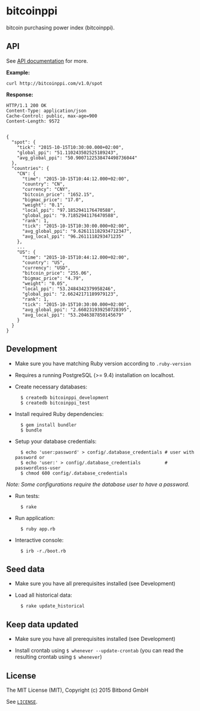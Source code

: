# bitcoinppi

bitcoin purchasing power index (bitcoinppi).

## API

See [API documentation](https://github.com/bitbond/bitcoinppi/blob/master/views/content/api.md) for more.

**Example:**

    curl http://bitcoinppi.com/v1.0/spot

**Response:**

    HTTP/1.1 200 OK
    Content-Type: application/json
    Cache-Control: public, max-age=900
    Content-Length: 9572
    
    
    {
      "spot": {
        "tick": "2015-10-15T10:30:00.000+02:00",
        "global_ppi": "51.110243502525189243",
        "avg_global_ppi": "50.9007122538474498736044"
      },
      "countries": {
        "CN": {
          "time": "2015-10-15T10:44:12.000+02:00",
          "country": "CN",
          "currency": "CNY",
          "bitcoin_price": "1652.15",
          "bigmac_price": "17.0",
          "weight": "0.1",
          "local_ppi": "97.1852941176470588",
          "global_ppi": "9.71852941176470588",
          "rank": 1,
          "tick": "2015-10-15T10:30:00.000+02:00",
          "avg_global_ppi": "9.626111182934712347",
          "avg_local_ppi": "96.2611118293471235"
        },
        ...
        "US": {
          "time": "2015-10-15T10:44:12.000+02:00",
          "country": "US",
          "currency": "USD",
          "bitcoin_price": "255.06",
          "bigmac_price": "4.79",
          "weight": "0.05",
          "local_ppi": "53.2484342379958246",
          "global_ppi": "2.66242171189979123",
          "rank": 1,
          "tick": "2015-10-15T10:30:00.000+02:00",
          "avg_global_ppi": "2.660231939250728395",
          "avg_local_ppi": "53.2046387850145679"
        }
      }   
    }

## Development

* Make sure you have matching Ruby version according to `.ruby-version`
* Requires a running PostgreSQL (>= 9.4) installation on localhost.
* Create necessary databases:

        $ createdb bitcoinppi_development
        $ createdb bitcoinppi_test

* Install required Ruby dependencies:

        $ gem install bundler
        $ bundle

* Setup your database credentials:

        $ echo 'user:password' > config/.database_credentials # user with password or
        $ echo 'user:' > config/.database_credentials         # passwordless-user
        $ chmod 600 config/.database_credentials

_Note: Some configurations require the database user to have a password._

* Run tests:

        $ rake

* Run application:

        $ ruby app.rb

* Interactive console:

        $ irb -r./boot.rb

## Seed data

* Make sure you have all prerequisites installed (see Development)
* Load all historical data:

        $ rake update_historical

## Keep data updated

* Make sure you have all prerequisites installed (see Development)

* Install crontab using `$ whenever --update-crontab` (you can read the resulting crontab using `$ whenever`)


## License

The MIT License (MIT), Copyright (c) 2015 Bitbond GmbH

See [`LICENSE`](https://github.com/bitbond/bitcoinppi/blob/master/LICENSE).

